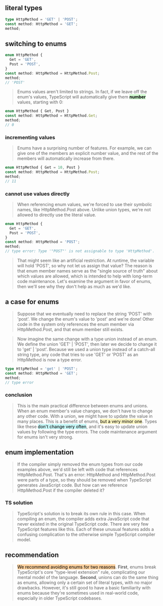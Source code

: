 
## literal types

```ts
type HttpMethod = 'GET' | 'POST';
const method: HttpMethod = 'GET';
method;
```

## switching to enums

```ts
enum HttpMethod {
  Get = 'GET',
  Post = 'POST',
}
const method: HttpMethod = HttpMethod.Post;
method;
// 'POST'
```

> Enums values aren't limited to strings. In fact, if we leave off the enum's values, TypeScript will automatically give them **<mark style="background: #BBFABBA6;">number</mark>** values, starting with 0:

```ts
enum HttpMethod { Get, Post }
const method: HttpMethod = HttpMethod.Get;
method;
// 0
```


### incrementing values

> Enums have a surprising number of features. For example, we can give one of the members an explicit number value, and the rest of the members will automatically increase from there.

```ts
enum HttpMethod { Get = 10, Post }
const method: HttpMethod = HttpMethod.Post;
method;
// 11
```

### cannot use values directly

> When referencing enum values, we're forced to use their symbolic names, like HttpMethod.Post above. Unlike union types, we're not allowed to directly use the literal value.

```ts
enum HttpMethod {
  Get = 'GET',
  Post = 'POST',
}
const method: HttpMethod = 'POST';
method;
// type error: Type '"POST"' is not assignable to type 'HttpMethod'.
```

> That might seem like an artificial restriction. At runtime, the variable will hold 'POST', so why not let us assign that value? The reason is that enum member names serve as the "single source of truth" about which values are allowed, which is intended to help with long-term code maintenance. Let's examine the argument in favor of enums, then we'll see why they don't help as much as we'd like.

## a case for enums

> Suppose that we eventually need to replace the string 'POST' with 'post'. We change the enum's value to 'post' and we're done! Other code in the system only references the enum member via HttpMethod.Post, and that enum member still exists.

> Now imagine the same change with a type union instead of an enum. We define the union 'GET' | 'POST', then later we decide to change it to 'get' | 'post'. Because we used a union type instead of a catch-all string type, any code that tries to use 'GET' or 'POST' as an HttpMethod is now a type error.

```ts
type HttpMethod = 'get' | 'POST';
const method: HttpMethod = 'GET';
method;
// type error
```

### conclusion

> This is the main practical difference between enums and unions. When an enum member's value changes, we don't have to change any other code. With a union, we might have to update the value in many places. This is a benefit of enums, <mark style="background: #FFF3A3A6;">but a very minor one</mark>. Types like these <mark style="background: #ABF7F7A6;">don't change very often</mark>, and it's easy to update union values by following the type errors. The code maintenance argument for enums isn't very strong.

## enum implementation

> If the compiler simply removed the enum types from our code examples above, we'd still be left with code that references HttpMethod.Post. That's an error: HttpMethod and HttpMethod.Post were parts of a type, so they should be removed when TypeScript generates JavaScript code. But how can we reference HttpMethod.Post if the compiler deleted it?

### TS solution

> TypeScript's solution is to break its own rule in this case. When compiling an enum, the compiler adds extra JavaScript code that never existed in the original TypeScript code. There are very few TypeScript features like this. Each of these unusual features adds a confusing complication to the otherwise simple TypeScript compiler model.

## recommendation

> <mark style="background: #FFB86CA6;">We recommend avoiding enums for two reasons</mark>. 
> **First**, enums break TypeScript's core "type-level extension" rule, complicating our mental model of the language. 
> **Second**, unions can do the same thing as enums, allowing only a certain set of literal types, with no major drawbacks. However, it's still good to have a basic familiarity with enums because they're sometimes used in real-world code, especially in older TypeScript codebases.
